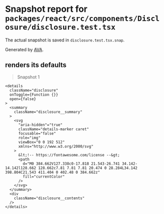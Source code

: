 # Snapshot report for `packages/react/src/components/Disclosure/disclosure.test.tsx`

The actual snapshot is saved in `disclosure.test.tsx.snap`.

Generated by [AVA](https://avajs.dev).

## renders its defaults

> Snapshot 1

    <details
      className="disclosure"
      onToggle={Function {}}
      open={false}
    >
      <summary
        className="disclosure__summary"
      >
        <svg
          "aria-hidden"="true"
          className="details-marker caret"
          focusable="false"
          role="img"
          viewBox="0 0 192 512"
          xmlns="http://www.w3.org/2000/svg"
        >
          &lt;!-- https://fontawesome.com/license --&gt;
          <path
            d="M0 384.662V127.338c0-17.818 21.543-26.741 34.142-14.142l128.662 128.662c7.81 7.81 7.81 20.474 0 28.284L34.142 398.804C21.543 411.404 0 402.48 0 384.662z"
            fill="currentColor"
          />
        </svg>
      </summary>
      <div
        className="disclosure__contents"
      />
    </details>
